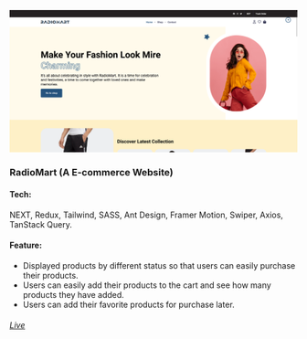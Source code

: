 ![RadioMart](./public/images/pv-radiomart.png)

### RadioMart (A E-commerce Website)

#### Tech:

<p>NEXT, Redux, Tailwind, SASS, Ant Design, Framer Motion, Swiper, Axios, TanStack Query.</p>

#### Feature:

- Displayed products by different status so that users can easily purchase their products.
- Users can easily add their products to the cart and see how many products they have added.
- Users can add their favorite products for purchase later.

###### [Live](https://radiomart.vercel.app)
